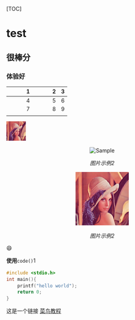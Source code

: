 [TOC]

# test

## 很棒分 

### 体验好

<style>
table th:first-of-type {
	width: 100px;
}
</style>

|  1   |  2   |  3   |
| :--: | :--: | :--: |
|  4   |  5   |  6   |
|  7   |  8   |  9   |
|      |      |      |

<img src="README.assets/lena-std.png" alt="lena-std" style="zoom: 10%;" />

<p align="center">
	<img src="https://img-blog.csdn.net/20180904102458446?watermark/2/text/aHR0cHM6Ly9ibG9nLmNzZG4ubmV0L2xvdmVjaHJpczAw/font/5a6L5L2T/fontsize/400/fill/I0JBQkFCMA==/dissolve/70" alt="Sample"  width="250" height="140">
	<p align="center">
		<em>图片示例2</em>
	</p>
</p>

<p align="center">
	<img src="README.assets/lena-std.png" alt="Sample"  width="140" height="140">
	<p align="center">
		<em>图片示例2</em>
	</p>
</p>

:smile:

**使用**`code()`1

```c++
#include <stdio.h>
int main(){
    printf("hello world");
    return 0;
}
```



这是一个链接 [菜鸟教程](https://www.runoob.com?_blank)



